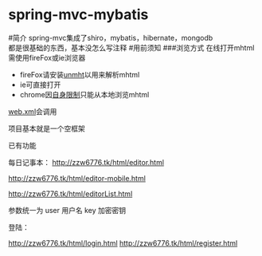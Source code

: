 # spring-mvc-mybatis

#简介
spring-mvc集成了shiro，mybatis，hibernate，mongodb  
都是很基础的东西，基本没怎么写注释
#用前须知
###浏览方式
    在线打开mhtml需使用fireFox或ie浏览器  
* fireFox请安装[unmht](http://www.unmht.org/unmht/en_index.html)以用来解析mhtml  
* ie可直接打开  
* chrome因[自身限制](https://developer.chrome.com/extensions/pageCapture)只能从本地浏览mhtml




[web.xml](https://github.com/zzw6776/spring-mvc/blob/master/src/main/webapp/WEB-INF/web.xml)会调用


项目基本就是一个空框架



已有功能

每日记事本：
http://zzw6776.tk/html/editor.html

http://zzw6776.tk/html/editor-mobile.html

http://zzw6776.tk/html/editorList.html


参数统一为
user   用户名
key    加密密钥


登陆：

http://zzw6776.tk/html/login.html
http://zzw6776.tk/html/register.html
